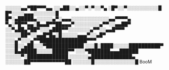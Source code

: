 
░░░░░▄▄▀██▀▀▀▄▄
░░▄██░░▄░░▀░▀░░▀▄
░█▀░░▀░░░░░░░░░░█
█▀░░░░▄▄▄░░░░░░░█
█▀░▄█████▄░░░░░▄▀░▄▄▄░░░░░░░░░░░░▄▄▀▀▀▀▄
▀▄░▀█▀▀▄▄░█▄▄█▀▀██▄▄▄▀░░░░░░░░▄▀▀░░▄▄██▀
░░▀▄██▄▀██▀░░░▄███▀▀░░░░░░░▄▀▀░░▄▄█▀▀▀
░░░░░██▀░░▄▄█▀█▄░█░░░░░▄▄▄▀░░▄█▀
░░░▄▀░░░▄▀▀███████████████▀▀▀
░░░█░░▄██░░░▀████████████
░░░█░████░░░░░██████████▀
░░░█▄█████░░░░░█████▀▀
░░░▀███████▄▄▄██████
░░░░░▀░█████████████
░░░░░░▄█████████████▄
░░░░░░██▀▀▀▀▀▀▀▀▀▀▀██
░░░░░░█░░░░░░░░░░░░░█
BooM
